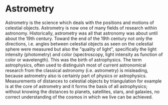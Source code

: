 # Astrometry
Astrometry is the science which deals with the positions and motions of celestial objects. Astrometry is now one of many fields of research within astronomy. Historically, astrometry was all that astronomy was about until about the 19th century. Toward the end of the 19th century not only the directions, i.e. angles between celestial objects as seen on the celestial sphere were measured but also the "quality of light", specifically the light intensity (photometry) and color (spectroscopy, light intensity as function of color or wavelength). This was the birth of astrophysics. The term astrophysics, often used to distinguish most of current astronomical research from the classical astronomy (i.e. astrometry) is misleading, because astrometry also is certainly part of physics or astrophysics. Measurements of distances to celestial objects by triangulation for example is at the core of astrometry and it forms the basis of all astrophysics; without knowing the distances to planets, satellites, stars, and galaxies, no correct understanding of the cosmos in which we live can be achieved.
